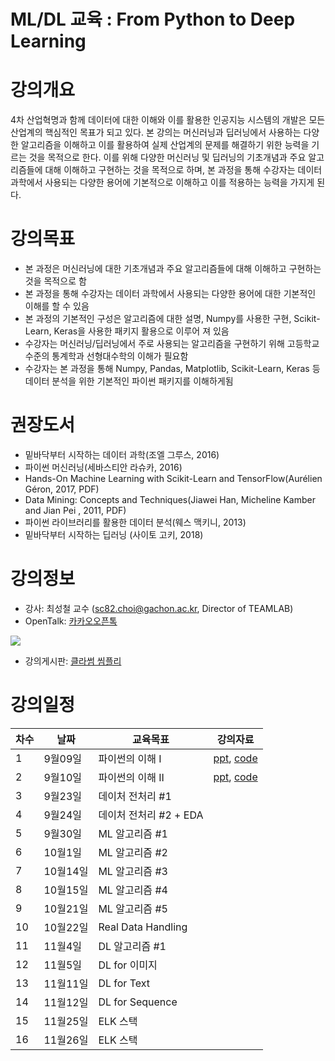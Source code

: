 # ML/DL 교육 : From Python to Deep Learning

# 강의개요
4차 산업혁명과 함께 데이터에 대한 이해와 이를 활용한 인공지능 시스템의 개발은 모든 산업계의 핵심적인 목표가 되고 있다. 본 강의는 머신러닝과 딥러닝에서 사용하는 다양한 알고리즘을 이해하고 이를 활용하여 실제 산업계의 문제를 해결하기 위한 능력을 기르는 것을 목적으로 한다. 이를 위해 다양한 머신러닝 및 딥러닝의 기초개념과 주요 알고리즘들에 대해 이해하고 구현하는 것을 목적으로 하며, 본 과정을 통해 수강자는 데이터 과학에서 사용되는 다양한 용어에 기본적으로 이해하고 이를 적용하는 능력을 가지게 된다.

# 강의목표
- 본 과정은 머신러닝에 대한 기초개념과 주요 알고리즘들에 대해 이해하고 구현하는 것을 목적으로 함
- 본 과정을 통해 수강자는 데이터 과학에서 사용되는 다양한 용어에 대한 기본적인 이해를 할 수 있음
- 본 과정의 기본적인 구성은 알고리즘에 대한 설명, Numpy를 사용한 구현, Scikit-Learn, Keras을 사용한 패키지 활용으로 이루어 져 있음
- 수강자는 머신러닝/딥러닝에서 주로 사용되는 알고리즘을 구현하기 위해 고등학교 수준의 통계학과 선형대수학의 이해가 필요함
- 수강자는 본 과정을 통해 Numpy, Pandas, Matplotlib, Scikit-Learn, Keras 등 데이터 분석을 위한 기본적인 파이썬 패키지를 이해하게됨

# 권장도서
- 밑바닥부터 시작하는 데이터 과학(조엘 그루스, 2016)
- 파이썬 머신러닝(세바스티안 라슈카, 2016)
- Hands-On Machine Learning with Scikit-Learn and TensorFlow(Aurélien Géron, 2017, PDF)
- Data Mining: Concepts and Techniques(Jiawei Han, Micheline Kamber and Jian Pei , 2011, PDF)
- 파이썬 라이브러리를 활용한 데이터 분석(웨스 맥키니, 2013)
- 밑바닥부터 시작하는 딥러닝 (사이토 고키, 2018)

# 강의정보
- 강사: 최성철 교수 (sc82.choi@gachon.ac.kr, Director of TEAMLAB)
- OpenTalk: [카카오오픈톡](https://open.kakao.com/o/g0E52ADb)

![](./img/opentalk.png)

- 강의게시판: [클라썸 씸플리](https://classum.it/s/sq21lb)

# 강의일정
| 차수 	| 날짜     	| 교육목표           	| 강의자료 	|
|------	|----------	|--------------------	|----------	|
| 1    	| 9월09일  	| 파이썬의 이해 I    	| [ppt](https://drive.google.com/open?id=1auhbdAzellz7by2n8dQu3ILzJqWkHq-1), [code](./code/python)	|
| 2    	| 9월10일  	| 파이썬의 이해 II   	| [ppt](https://drive.google.com/open?id=1auhbdAzellz7by2n8dQu3ILzJqWkHq-1), [code](./code/python) 	|
| 3    	| 9월23일  	| 데이처 전처리 #1   	|          	|
| 4    	| 9월24일  	| 데이처 전처리 #2 + EDA 	|          	|
| 5    	| 9월30일  	| ML 알고리즘 #1     	|          	|
| 6    	| 10월1일  	| ML 알고리즘 #2     	|          	|
| 7    	| 10월14일 	| ML 알고리즘 #3     	|          	|
| 8    	| 10월15일 	| ML 알고리즘 #4     	|          	|
| 9    	| 10월21일 	| ML 알고리즘 #5     	|          	|
| 10   	| 10월22일 	| Real Data Handling 	|          	|
| 11   	| 11월4일  	| DL 알고리즘 #1     	|          	|
| 12   	| 11월5일  	| DL for 이미지      	|          	|
| 13   	| 11월11일 	| DL for Text        	|          	|
| 14   	| 11월12일 	| DL for Sequence    	|          	|
| 15   	| 11월25일 	| ELK 스택           	|          	|
| 16   	| 11월26일 	| ELK 스택           	|          	|
